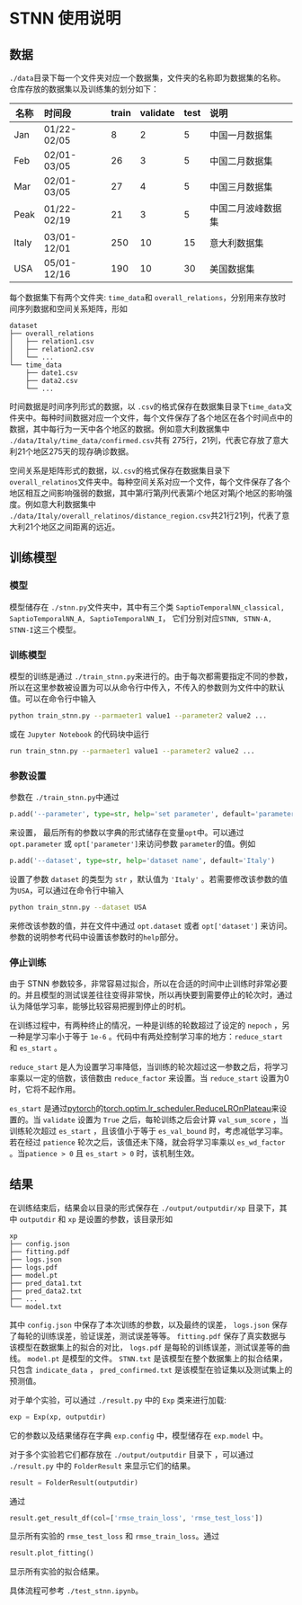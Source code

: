 # STNN 使用说明

## 数据
`./data`目录下每一个文件夹对应一个数据集，文件夹的名称即为数据集的名称。仓库存放的数据集以及训练集的划分如下：

| 名称  | 时间段 |train | validate | test| 说明|
| --- | :--- |:--- | :--- | :---| :---|
| Jan  | 01/22-02/05| 8 | 2 | 5| 中国一月数据集|
| Feb  | 02/01-03/05| 26 | 3 | 5| 中国二月数据集|
| Mar  | 02/01-03/05| 27 | 4 | 5| 中国三月数据集|
| Peak  | 01/22-02/19| 21 | 3 | 5|中国二月波峰数据集|
| Italy  | 03/01-12/01| 250 | 10 | 15| 意大利数据集|
| USA  | 05/01-12/16| 190 | 10 | 30| 美国数据集|

每个数据集下有两个文件夹: `time_data`和 `overall_relations`，分别用来存放时间序列数据和空间关系矩阵，形如
```
dataset
├── overall_relations
│   ├── relation1.csv
│   ├── relation2.csv
│   └── ...
└── time_data
    ├── date1.csv
    ├── data2.csv
    └── ...
```

时间数据是时间序列形式的数据，以 `.csv`的格式保存在数据集目录下`time_data`文件夹中。每种时间数据对应一个文件，每个文件保存了各个地区在各个时间点中的数据，其中每行为一天中各个地区的数据。例如意大利数据集中 `./data/Italy/time_data/confirmed.csv`共有 275行，21列，代表它存放了意大利21个地区275天的现存确诊数据。

空间关系是矩阵形式的数据，以`.csv`的格式保存在数据集目录下`overall_relatinos`文件夹中。每种空间关系对应一个文件，每个文件保存了各个地区相互之间影响强弱的数据，其中第$i$行第$j$列代表第$i$个地区对第$j$个地区的影响强度。例如意大利数据集中 `./data/Italy/overall_relatinos/distance_region.csv`共21行21列，代表了意大利21个地区之间距离的远近。


## 训练模型

### 模型
模型储存在 `./stnn.py`文件夹中，其中有三个类 `SaptioTemporalNN_classical, SaptioTemporalNN_A, SaptioTemporalNN_I`， 它们分别对应`STNN, STNN-A, STNN-I`这三个模型。

### 训练模型
模型的训练是通过 `./train_stnn.py`来进行的。由于每次都需要指定不同的参数，所以在这里参数被设置为可以从命令行中传入，不传入的参数则为文件中的默认值。可以在命令行中输入
```bash
python train_stnn.py --parmaeter1 value1 --parameter2 value2 ...
```
或在 `Jupyter Notebook` 的代码块中运行
```bash
run train_stnn.py --parmaeter1 value1 --parameter2 value2 ...
```

### 参数设置
参数在 `./train_stnn.py`中通过
```python
p.add('--parameter', type=str, help='set parameter', default='parameter')
```
来设置， 最后所有的参数以字典的形式储存在变量`opt`中。可以通过`opt.parameter` 或 `opt['parameter']`来访问参数 `parameter`的值。例如
```python
p.add('--dataset', type=str, help='dataset name', default='Italy')
```
设置了参数 `dataset` 的类型为 `str` ，默认值为 `'Italy'` 。若需要修改该参数的值为`USA`，可以通过在命令行中输入
```bash
python train_stnn.py --dataset USA
```
来修改该参数的值，并在文件中通过 `opt.dataset` 或者 `opt['dataset']` 来访问。参数的说明参考代码中设置该参数时的`help`部分。

### 停止训练
由于 STNN 参数较多，非常容易过拟合，所以在合适的时间中止训练时非常必要的。并且模型的测试误差往往变得非常快，所以再快要到需要停止的轮次时，通过认为降低学习率，能够比较容易把握到停止的时机。

在训练过程中，有两种终止的情况，一种是训练的轮数超过了设定的 `nepoch` ，另一种是学习率小于等于 `1e-6` 。代码中有两处控制学习率的地方：`reduce_start` 和 `es_start` 。

`reduce_start` 是人为设置学习率降低，当训练的轮次超过这一参数之后，将学习率乘以一定的倍数，该倍数由 `reduce_factor` 来设置。当 `reduce_start` 设置为0时，它将不起作用。

`es_start` 是通过[pytorch](https://pytorch.org/)的[torch.optim.lr_scheduler.ReduceLROnPlateau](https://pytorch.org/docs/stable/optim.html#how-to-adjust-learning-rate)来设置的。当 `validate` 设置为 `True` 之后，每轮训练之后会计算 `val_sum_score` ，当训练轮次超过 `es_start` ，且该值小于等于 `es_val_bound` 时，考虑减低学习率。若在经过 `patience` 轮次之后，该值还未下降，就会将学习率乘以 `es_wd_factor` 。当`patience > 0` 且 `es_start > 0` 时，该机制生效。

## 结果

在训练结束后，结果会以目录的形式保存在 `./output/outputdir/xp` 目录下，其中 `outputdir` 和 `xp` 是设置的参数，该目录形如

```
xp
├── config.json
├── fitting.pdf
├── logs.json
├── logs.pdf
├── model.pt
├── pred_data1.txt
├── pred_data2.txt
├── ...
└── model.txt
```
其中 `config.json` 中保存了本次训练的参数，以及最终的误差， `logs.json` 保存了每轮的训练误差，验证误差，测试误差等等。 `fitting.pdf` 保存了真实数据与该模型在数据集上的拟合的对比， `logs.pdf` 是每轮的训练误差，测试误差等的曲线。 `model.pt` 是模型的文件。 `STNN.txt` 是该模型在整个数据集上的拟合结果，只包含 `indicate_data` ，  `pred_confirmed.txt` 是该模型在验证集以及测试集上的预测值。

对于单个实验，可以通过 `./result.py` 中的 `Exp` 类来进行加载:
```python
exp = Exp(xp, outputdir)
```
它的参数以及结果储存在字典 `exp.config` 中，模型储存在 `exp.model` 中。

对于多个实验若它们都存放在 `./output/outputdir` 目录下 ，可以通过 `./result.py` 中的 `FolderResult` 来显示它们的结果。
```python
result = FolderResult(outputdir)
```
通过
```python
result.get_result_df(col=['rmse_train_loss', 'rmse_test_loss'])
```
显示所有实验的 `rmse_test_loss` 和 `rmse_train_loss`。通过
```python
result.plot_fitting()
```
显示所有实验的拟合结果。

具体流程可参考 `./test_stnn.ipynb`。
